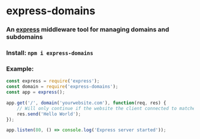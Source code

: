 # express-domains
### An [express](https://npmjs.com/package/express) middleware tool for managing domains and subdomains

### Install: `npm i express-domains`

### Example:
```js
const express = require('express');
const domain = require('express-domains');
const app = express();

app.get('/', domain('yourwebsite.com'), function(req, res) {
    // Will only continue if the website the client connected to matches 'yourwebsite.com'
    res.send('Hello World');
});

app.listen(80, () => console.log('Express server started'));
```

